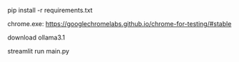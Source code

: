 pip install -r requirements.txt

chrome.exe: https://googlechromelabs.github.io/chrome-for-testing/#stable

download ollama3.1

streamlit run main.py